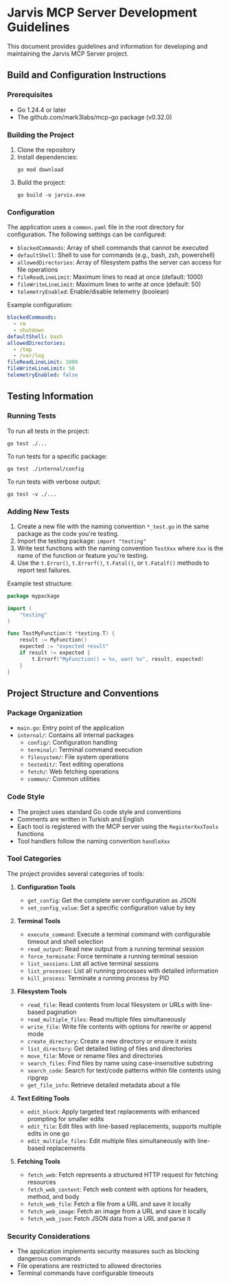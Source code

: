 ﻿# Jarvis MCP Server Development Guidelines

This document provides guidelines and information for developing and maintaining the Jarvis MCP Server project.

## Build and Configuration Instructions

### Prerequisites
- Go 1.24.4 or later
- The github.com/mark3labs/mcp-go package (v0.32.0)

### Building the Project
1. Clone the repository
2. Install dependencies:
   ```
   go mod download
   ```
3. Build the project:
   ```
   go build -o jarvis.exe
   ```

### Configuration
The application uses a `common.yaml` file in the root directory for configuration. The following settings can be configured:

- `blockedCommands`: Array of shell commands that cannot be executed
- `defaultShell`: Shell to use for commands (e.g., bash, zsh, powershell)
- `allowedDirectories`: Array of filesystem paths the server can access for file operations
- `fileReadLineLimit`: Maximum lines to read at once (default: 1000)
- `fileWriteLineLimit`: Maximum lines to write at once (default: 50)
- `telemetryEnabled`: Enable/disable telemetry (boolean)

Example configuration:
```yaml
blockedCommands:
  - rm
  - shutdown
defaultShell: bash
allowedDirectories:
  - /tmp
  - /var/log
fileReadLineLimit: 1000
fileWriteLineLimit: 50
telemetryEnabled: false
```

## Testing Information

### Running Tests
To run all tests in the project:
```
go test ./...
```

To run tests for a specific package:
```
go test ./internal/config
```

To run tests with verbose output:
```
go test -v ./...
```

### Adding New Tests
1. Create a new file with the naming convention `*_test.go` in the same package as the code you're testing.
2. Import the testing package: `import "testing"`
3. Write test functions with the naming convention `TestXxx` where `Xxx` is the name of the function or feature you're testing.
4. Use the `t.Error()`, `t.Errorf()`, `t.Fatal()`, or `t.Fatalf()` methods to report test failures.

Example test structure:
```go
package mypackage

import (
    "testing"
)

func TestMyFunction(t *testing.T) {
    result := MyFunction()
    expected := "expected result"
    if result != expected {
        t.Errorf("MyFunction() = %v, want %v", result, expected)
    }
}
```

## Project Structure and Conventions

### Package Organization
- `main.go`: Entry point of the application
- `internal/`: Contains all internal packages
  - `config/`: Configuration handling
  - `terminal/`: Terminal command execution
  - `filesystem/`: File system operations
  - `textedit/`: Text editing operations
  - `fetch/`: Web fetching operations
  - `common/`: Common utilities

### Code Style
- The project uses standard Go code style and conventions
- Comments are written in Turkish and English
- Each tool is registered with the MCP server using the `RegisterXxxTools` functions
- Tool handlers follow the naming convention `handleXxx`

### Tool Categories
The project provides several categories of tools:

1. **Configuration Tools**
   - `get_config`: Get the complete server configuration as JSON
   - `set_config_value`: Set a specific configuration value by key

2. **Terminal Tools**
   - `execute_command`: Execute a terminal command with configurable timeout and shell selection
   - `read_output`: Read new output from a running terminal session
   - `force_terminate`: Force terminate a running terminal session
   - `list_sessions`: List all active terminal sessions
   - `list_processes`: List all running processes with detailed information
   - `kill_process`: Terminate a running process by PID

3. **Filesystem Tools**
   - `read_file`: Read contents from local filesystem or URLs with line-based pagination
   - `read_multiple_files`: Read multiple files simultaneously
   - `write_file`: Write file contents with options for rewrite or append mode
   - `create_directory`: Create a new directory or ensure it exists
   - `list_directory`: Get detailed listing of files and directories
   - `move_file`: Move or rename files and directories
   - `search_files`: Find files by name using case-insensitive substring
   - `search_code`: Search for text/code patterns within file contents using ripgrep
   - `get_file_info`: Retrieve detailed metadata about a file

4. **Text Editing Tools**
   - `edit_block`: Apply targeted text replacements with enhanced prompting for smaller edits
   - `edit_file`: Edit files with line-based replacements, supports multiple edits in one go
   - `edit_multiple_files`: Edit multiple files simultaneously with line-based replacements

5. **Fetching Tools**
   - `fetch_web`: Fetch represents a structured HTTP request for fetching resources
   - `fetch_web_content`: Fetch web content with options for headers, method, and body
   - `fetch_web_file`: Fetch a file from a URL and save it locally
   - `fetch_web_image`: Fetch an image from a URL and save it locally
   - `fetch_web_json`: Fetch JSON data from a URL and parse it

### Security Considerations
- The application implements security measures such as blocking dangerous commands
- File operations are restricted to allowed directories
- Terminal commands have configurable timeouts
